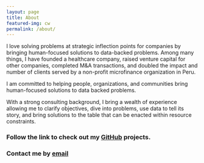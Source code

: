 ```yaml
---
layout: page
title: About
featured-img: cw
permalink: /about/
---
```


I love solving problems at strategic inflection points for companies by bringing human-focused solutions to data-backed problems. Among many things, I have founded a healthcare company, raised venture capital for other companies, completed M&A transactions, and doubled the impact and number of clients served by a non-profit microfinance organization in Peru. 

I am committed to helping people, organizations, and communities bring human-focused solutions to data backed problems. 

With a strong consulting background, I bring a wealth of experience allowing me to clarify objectives, dive into problems, use data to tell its story, and bring solutions to the table that can be enacted within resource constraints.

### Follow the link to check out my [GitHub](https://github.com/cdubbs512) projects.

### Contact me by [email](christopher@christopherwilliams.us)
